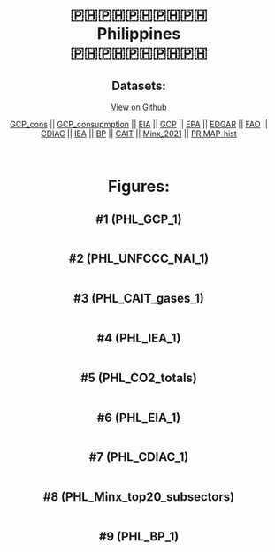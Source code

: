 
<center>
<h1 align="center">
🇵🇭🇵🇭🇵🇭🇵🇭🇵🇭
<br>
Philippines
<br>
🇵🇭🇵🇭🇵🇭🇵🇭🇵🇭
</h1>
<h2>Datasets:</h2>
<p><a href="https://github.com/dquintani/Greenhouse-Data/tree/master/country_data/PHL_Philippines/data">View on Github</a>
<br></p><p><a href="data/PHL_GCP_cons.csv">GCP_cons</a> || <a href="data/PHL_GCP_consupmption.csv">GCP_consupmption</a> || <a href="data/PHL_EIA.csv">EIA</a> || <a href="data/PHL_GCP.csv">GCP</a> || <a href="data/PHL_EPA.csv">EPA</a> || <a href="data/PHL_EDGAR.csv">EDGAR</a> || <a href="data/PHL_FAO.csv">FAO</a> || <a href="data/PHL_CDIAC.csv">CDIAC</a> || <a href="data/PHL_IEA.csv">IEA</a> || <a href="data/PHL_BP.csv">BP</a> || <a href="data/PHL_CAIT.csv">CAIT</a> || <a href="data/PHL_Minx_2021.csv">Minx_2021</a> || <a href="data/PHL_PRIMAP-hist.csv">PRIMAP-hist</a></p><p><br></p>
<h1>Figures:</h1><h2>#1 (PHL_GCP_1)</h2>
<p><img alt="" src="figures/PHL_GCP_1.png" /></p><h2>#2 (PHL_UNFCCC_NAI_1)</h2>
<p><img alt="" src="figures/PHL_UNFCCC_NAI_1.png" /></p><h2>#3 (PHL_CAIT_gases_1)</h2>
<p><img alt="" src="figures/PHL_CAIT_gases_1.png" /></p><h2>#4 (PHL_IEA_1)</h2>
<p><img alt="" src="figures/PHL_IEA_1.png" /></p><h2>#5 (PHL_CO2_totals)</h2>
<p><img alt="" src="figures/PHL_CO2_totals.png" /></p><h2>#6 (PHL_EIA_1)</h2>
<p><img alt="" src="figures/PHL_EIA_1.png" /></p><h2>#7 (PHL_CDIAC_1)</h2>
<p><img alt="" src="figures/PHL_CDIAC_1.png" /></p><h2>#8 (PHL_Minx_top20_subsectors)</h2>
<p><img alt="" src="figures/PHL_Minx_top20_subsectors.png" /></p><h2>#9 (PHL_BP_1)</h2>
<p><img alt="" src="figures/PHL_BP_1.png" /></p>